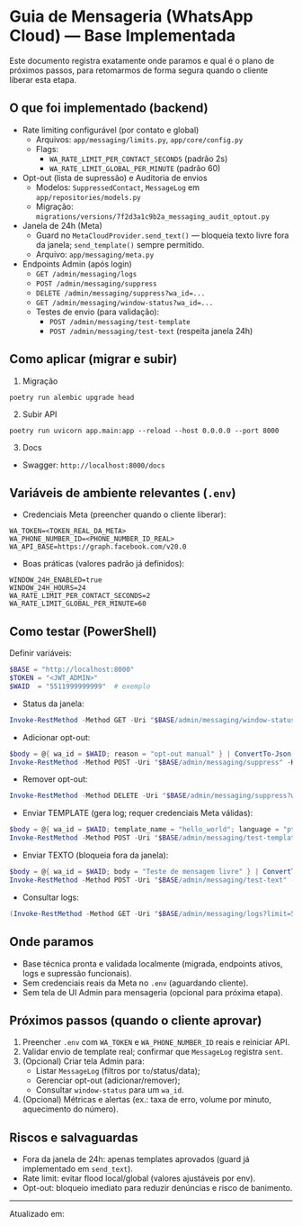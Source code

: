 # Guia de Mensageria (WhatsApp Cloud) — Base Implementada

Este documento registra exatamente onde paramos e qual é o plano de próximos passos, para retomarmos de forma segura quando o cliente liberar esta etapa.

## O que foi implementado (backend)
- Rate limiting configurável (por contato e global)
  - Arquivos: `app/messaging/limits.py`, `app/core/config.py`
  - Flags:
    - `WA_RATE_LIMIT_PER_CONTACT_SECONDS` (padrão 2s)
    - `WA_RATE_LIMIT_GLOBAL_PER_MINUTE` (padrão 60)
- Opt-out (lista de supressão) e Auditoria de envios
  - Modelos: `SuppressedContact`, `MessageLog` em `app/repositories/models.py`
  - Migração: `migrations/versions/7f2d3a1c9b2a_messaging_audit_optout.py`
- Janela de 24h (Meta)
  - Guard no `MetaCloudProvider.send_text()` — bloqueia texto livre fora da janela; `send_template()` sempre permitido.
  - Arquivo: `app/messaging/meta.py`
- Endpoints Admin (após login)
  - `GET /admin/messaging/logs`
  - `POST /admin/messaging/suppress`
  - `DELETE /admin/messaging/suppress?wa_id=...`
  - `GET /admin/messaging/window-status?wa_id=...`
  - Testes de envio (para validação):
    - `POST /admin/messaging/test-template`
    - `POST /admin/messaging/test-text` (respeita janela 24h)

## Como aplicar (migrar e subir)
1. Migração
```
poetry run alembic upgrade head
```
2. Subir API
```
poetry run uvicorn app.main:app --reload --host 0.0.0.0 --port 8000
```
3. Docs
- Swagger: `http://localhost:8000/docs`

## Variáveis de ambiente relevantes (`.env`)
- Credenciais Meta (preencher quando o cliente liberar):
```
WA_TOKEN=<TOKEN_REAL_DA_META>
WA_PHONE_NUMBER_ID=<PHONE_NUMBER_ID_REAL>
WA_API_BASE=https://graph.facebook.com/v20.0
```
- Boas práticas (valores padrão já definidos):
```
WINDOW_24H_ENABLED=true
WINDOW_24H_HOURS=24
WA_RATE_LIMIT_PER_CONTACT_SECONDS=2
WA_RATE_LIMIT_GLOBAL_PER_MINUTE=60
```

## Como testar (PowerShell)
Definir variáveis:
```powershell
$BASE = "http://localhost:8000"
$TOKEN = "<JWT_ADMIN>"
$WAID  = "5511999999999"  # exemplo
```
- Status da janela:
```powershell
Invoke-RestMethod -Method GET -Uri "$BASE/admin/messaging/window-status?wa_id=$WAID" -Headers @{ Authorization = "Bearer $TOKEN" }
```
- Adicionar opt-out:
```powershell
$body = @{ wa_id = $WAID; reason = "opt-out manual" } | ConvertTo-Json
Invoke-RestMethod -Method POST -Uri "$BASE/admin/messaging/suppress" -Headers @{ Authorization = "Bearer $TOKEN"; "Content-Type" = "application/json" } -Body $body
```
- Remover opt-out:
```powershell
Invoke-RestMethod -Method DELETE -Uri "$BASE/admin/messaging/suppress?wa_id=$WAID" -Headers @{ Authorization = "Bearer $TOKEN" }
```
- Enviar TEMPLATE (gera log; requer credenciais Meta válidas):
```powershell
$body = @{ wa_id = $WAID; template_name = "hello_world"; language = "pt_BR"; components = @() } | ConvertTo-Json
Invoke-RestMethod -Method POST -Uri "$BASE/admin/messaging/test-template" -Headers @{ Authorization = "Bearer $TOKEN"; "Content-Type" = "application/json" } -Body $body
```
- Enviar TEXTO (bloqueia fora da janela):
```powershell
$body = @{ wa_id = $WAID; body = "Teste de mensagem livre" } | ConvertTo-Json
Invoke-RestMethod -Method POST -Uri "$BASE/admin/messaging/test-text" -Headers @{ Authorization = "Bearer $TOKEN"; "Content-Type" = "application/json" } -Body $body
```
- Consultar logs:
```powershell
(Invoke-RestMethod -Method GET -Uri "$BASE/admin/messaging/logs?limit=50&offset=0" -Headers @{ Authorization = "Bearer $TOKEN" }) | ConvertTo-Json -Depth 5
```

## Onde paramos
- Base técnica pronta e validada localmente (migrada, endpoints ativos, logs e supressão funcionais).
- Sem credenciais reais da Meta no `.env` (aguardando cliente).
- Sem tela de UI Admin para mensageria (opcional para próxima etapa).

## Próximos passos (quando o cliente aprovar)
1. Preencher `.env` com `WA_TOKEN` e `WA_PHONE_NUMBER_ID` reais e reiniciar API.
2. Validar envio de template real; confirmar que `MessageLog` registra `sent`.
3. (Opcional) Criar tela Admin para:
   - Listar `MessageLog` (filtros por `to`/status/data);
   - Gerenciar opt-out (adicionar/remover);
   - Consultar `window-status` para um `wa_id`.
4. (Opcional) Métricas e alertas (ex.: taxa de erro, volume por minuto, aquecimento do número).

## Riscos e salvaguardas
- Fora da janela de 24h: apenas templates aprovados (guard já implementado em `send_text`).
- Rate limit: evitar flood local/global (valores ajustáveis por env).
- Opt-out: bloqueio imediato para reduzir denúncias e risco de banimento.

---
Atualizado em: <INSERIR DATA AO COMMIT>
